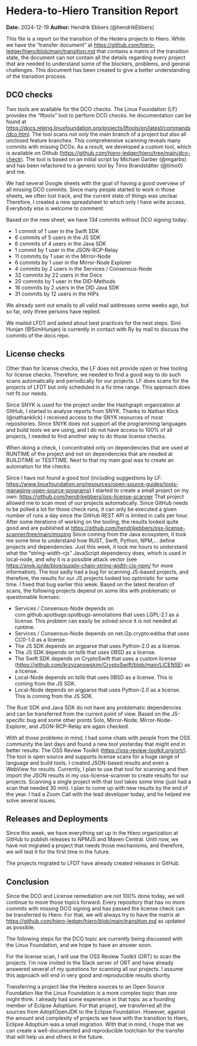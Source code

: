 # Hedera-to-Hiero Transition Report

**Date:** 2024-12-19 
**Author:** Hendrik Ebbers (@hendrikEbbers)

This file is a report on the transition of the Hedera projects to Hiero.
While we have the “transfer document” at https://github.com/hiero-ledger/hiero/blob/main/transition.md that contains a matrix of the transition state,
the document can not contain all the details regarding every project that are needed to understand some of the blockers, problems, and general challenges.
This document has been created to give a better understanding of the transition process.

## DCO checks
Two tools are available for the DCO checks. The Linux Foundation (LF) provides the “lftools” tool to perform DCO checks. 
he documentation can be found at https://docs.releng.linuxfoundation.org/projects/lftools/en/latest/commands/dco.html.
The tool scans not only the main branch of a project but also all unclosed feature branches.
This comprehensive scanning reveals many commits with missing DCOs.
As a result, we developed a custom tool, which is available on Github (https://github.com/hiero-ledger/hiero/tree/main/dco-check).
The tool is based on an initial script by Michael Garber (@mgarbs) and has been refactored to a generic tool by Timo Brandstätter (@timo0) and me.

We had several Google sheets with the goal of having a good overview of all missing DCO commits.
Since many people started to work in those sheets, we often lost track, and the current state of things was unclear.
Therefore, I created a new spreadsheet to which only I have write access.
Everybody else is welcome to comment.

Based on the new sheet, we have 134 commits without DCO signing today:

- 1 commit of 1 user in the Swift SDK
- 6 commits of 5 users in the JS SDK
- 6 commits of 4 users in the Java SDK
- 1 commit by 1 user in the JSON-RCP-Relay
- 11 commits by 1 user in the Mirror-Node
- 6 commits by 1 user in the Mirror-Node Explorer
- 4 commits by 2 users in the Services / Consensus-Node
- 32 commits by 22 users in the Docs
- 20 commits by 1 user in the DID-Methods
- 16 commits by 2 users in the DID Java SDK
- 31 commits by 12 users in the HIPs

We already sent out emails to all valid mail addresses some weeks ago, but so far, only three persons have replied.

We mailed LFDT and asked about best practices for the next steps.
Simi Hunjan (@SimiHunjan) is currently in contact with Ry by mail to discuss the commits of the docs repo.

## License checks
Other than for license checks, the LF does not provide open or free tooling for license checks.
Therefore, we needed to find a good way to do such scans automatically and periodically for our projects.
LF does scans for the projects of LFDT but only scheduled in a fix time range. This approach does not fit our needs.

Since SNYK is used for the project under the Hashgraph organization at GitHub, I started to analyse reports from SNYK.
Thanks to Nathan Klick (@nathanklick) I received access to the SNYK resources of most repositories.
Since SNYK does not support all the programming languages and build tools we are using, and I do not have access to 100% of all projects, I needed to find another way to do those license checks.

When doing a check, I concentrated only on dependencies that are used at RUNTIME of the project and not on dependencies that are needed at BUILDTIME or TESTTIME.
Next to that my main goal was to create an automation for the checks.

Since I have not found a good tool (including suggestions by LF: https://www.linuxfoundation.org/resources/open-source-guides/tools-managing-open-source-programs) I started to create a small project on my own: https://github.com/hendrikebbers/oss-license-scanner
That project allowed me to scan most of our projects automatically. Since GitHub needs to be polled a lot for those check runs, it can only be executed a given number of runs a day since the GitHub REST API is limited in calls per hour. After some iterations of working on the tooling, the results looked quite good and are published at https://github.com/hendrikebbers/oss-license-scanner/tree/main/missing
Since coming from the Java ecosystem, it took me some time to understand how RUST, Swift, Python, NPM,… define projects and dependencies. Just this week, it took me hours to understand what the “string-width-cjs” JavaScript dependency does, which is used in local-node, and why it is a possible attack vector (see https://snyk.io/de/blog/supply-chain-string-width-cjs-npm/ for more information).
The tool sadly had a bug for scanning JS-based projects, and therefore, the results for our JS projects looked too optimistic for some time. I fixed that bug earlier this week.
Based on the latest iteration of scans, the following projects depend on some libs with problematic or questionable licenses:

- Services / Consensus-Node depends on com.github.spotbugs:spotbugs-annotations that uses LGPL-2.1 as a license. This problem can easily be solved since it is not needed at runtime.
- Services / Consensus-Node depends on net.i2p.crypto:eddsa that uses CC0-1.0 as a license.
- The JS SDK depends on argparse that uses Python-2.0 as a license.
- The JS SDK depends on tslib that uses 0BSD as a license.
- The Swift SDK depends on CryptoSwift that uses a custom license (https://github.com/krzyzanowskim/CryptoSwift/blob/main/LICENSE) as a license.
- Local-Node depends on tslib that uses 0BSD as a license. This is coming from the JS SDK.
- Local-Node depends on argparse that uses Python-2.0 as a license. This is coming from the JS SDK.

The Rust SDK and Java SDK do not have any problematic dependencies and can be transferred from the current point of view.
Based on the JS-specific bug and some other points Solo, Mirror-Node, Mirror-Node-Explorer, and JSON-RCP-Relay are again checked.

With all those problems in mind, I had some chats with people from the OSS community the last days and found a new tool yesterday that might end in better results: The OSS Review Toolkit (https://oss-review-toolkit.org/ort/).
The tool is open source and supports license scans for a huge range of language and build tools.
I created JSON-based results and even a WebView for results.
Currently, I plan to use that tool for scanning and then import the JSON results in my oss-license-scanner to create results for our projects.
Scanning a single project with that tool takes some time (just had a scan that needed 30 min).
I plan to come up with new results by the end of the year.
I had a Zoom Call with the lead developer today, and he helped me solve several issues.

## Releases and Deployments
Since this week, we have everything set up in the Hiero organization at GitHub to publish releases to NPMJS and Maven Central.
Until now, we have not migrated a project that needs those mechanisms, and therefore, we will test it for the first time in the future.

The projects migrated to LFDT have already created releases in GitHub.

## Conclusion
Since the DCO and License remediation are not 100% done today, we will continue to move those topics forward.
Every repository that has no more commits with missing DCO signing and has passed the license check can be transferred to Hiero.
For that, we will always try to have the matrix at https://github.com/hiero-ledger/hiero/blob/main/transition.md as updated as possible.

The following steps for the DCO topic are currently being discussed with the Linux Foundation, and we hope to have an answer soon.

For the license scan, I will use the OSS Review Toolkit (ORT) to scan the projects.
I’m now invited to the Slack server of ORT and have already answered several of my questions for scanning all our projects.
I assume this approach will end in very good and reproducible results shortly.

Transferring a project like the Hedera sources to an Open Source Foundation like the Linux Foundation is a more complex topic than one might think.
I already had some experience in that topic as a founding member of Eclipse Adoptium.
For that project, we transferred all the sources from AdoptOpenJDK to the Eclipse Foundation.
However, against the amount and complexity of projects we have with the transition to Hiero, Eclipse Adoptium was a small migration.
With that in mind, I hope that we can create a well-documented and reproducible toolchain for the transfer that will help us and others in the future.
